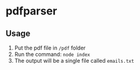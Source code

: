 # pdfparser

## Usage

1. Put the pdf file in `/pdf` folder
2. Run the command:
```node index```
3. The output will be a single file called `emails.txt`

